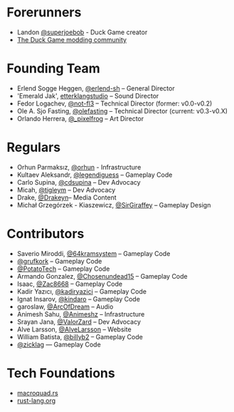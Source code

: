 # Forerunners

- Landon [@superjoebob](https://twitter.com/superjoebob) - Duck Game creator
- [The Duck Game modding community](https://steamcommunity.com/app/312530/workshop/)

# Founding Team

- Erlend Sogge Heggen, [@erlend-sh](https://github.com/erlend-sh) – General Director
- 'Emerald Jak', [etterklangstudio](https://en.etterklangstudio.no/) – Sound Director
- Fedor Logachev, [@not-fl3](https://github.com/not-fl3) – Technical Director (former: v0.0-v0.2)
- Ole A. Sjo Fasting, [@olefasting](https://github.com/olefasting) – Technical Director (current: v0.3-v0.X)
- Orlando Herrera, [@_pixelfrog](https://twitter.com/_pixelfrog) – Art Director

# Regulars

- Orhun Parmaksız, [@orhun](https://github.com/orhun) - Infrastructure
- Kultaev Aleksandr, [@legendiguess](https://github.com/legendiguess) – Gameplay Code
- Carlo Supina, [@cdsupina](https://github.com/cdsupina) – Dev Advocacy
- Micah, [@tigleym](https://github.com/tigleym) – Dev Advocacy
- Drake, [@Drakeyn](https://github.com/Drakeyn)– Media Content
- Michał Grzegórzek - Kiaszewicz, [@SirGiraffey](https://github.com/SirGiraffey) – Gameplay Design

# Contributors

- Saverio Miroddi, [@64kramsystem](https://github.com/64kramsystem) – Gameplay Code
- [@grufkork](https://github.com/grufkork) – Gameplay Code
- [@PotatoTech](https://github.com/PotatoTech) – Gameplay Code
- Armando Gonzalez, [@Chosenundead15](https://github.com/Chosenundead15) – Gameplay Code
- Isaac, [@Zac8668](https://github.com/Zac8668) – Gameplay Code
- Kadir Yazıcı, [@kadiryazici](https://github.com/kadiryazici) – Gameplay Code
- Ignat Insarov, [@kindaro](https://github.com/kindaro) – Gameplay Code
- garoslaw, [@ArcOfDream](https://twitter.com/ArcOfDream) – Audio
- Animesh Sahu, [@Animeshz](https://github.com/Animeshz) – Infrastructure
- Srayan Jana, [@ValorZard](https://github.com/ValorZard) – Dev Advocacy
- Alve Larsson, [@AlveLarsson](https://github.com/AlveLarsson) – Website
- William Batista, [@billyb2](https://github.com/billyb2) – Gameplay Code
- [@zicklag](https://github.com/zicklag) — Gameplay Code

# Tech Foundations

- [macroquad.rs](https://macroquad.rs/)
- [rust-lang.org](https://www.rust-lang.org/)
